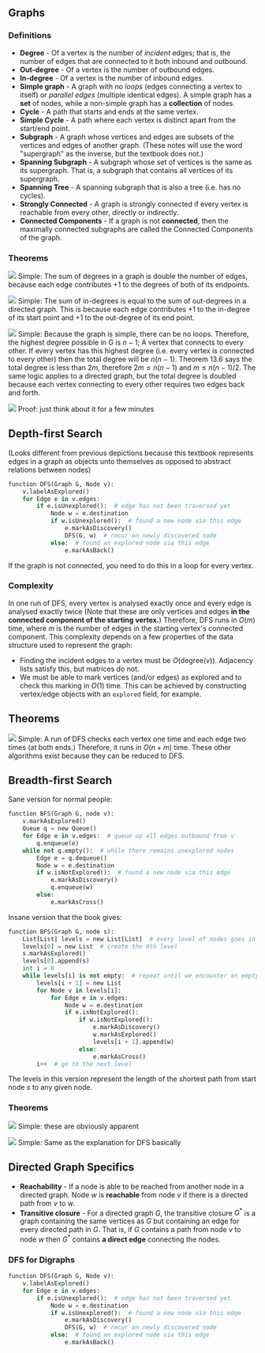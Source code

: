 ## Graphs
### Definitions
- **Degree** - Of a vertex is the number of *incident* edges; that is, the number of edges that are connected to it both inbound and outbound.
- **Out-degree** - Of a vertex is the number of outbound edges.
- **In-degree** - Of a vertex is the number of inbound edges.
- **Simple graph** - A graph with no *loops* (edges connecting a vertex to itself) or *parallel edges* (multiple identical edges). A simple graph has a **set** of nodes, while a non-simple graph has a **collection** of nodes.
- **Cycle** - A path that starts and ends at the same vertex.
- **Simple Cycle** - A path where each vertex is distinct apart from the start/end point. 
- **Subgraph** - A graph whose vertices and edges are subsets of the vertices and edges of another graph. (These notes will use the word "supergraph" as the inverse, but the textbook does not.)
- **Spanning Subgraph** - A subgraph whose set of vertices is the same as its supergraph. That is, a subgraph that contains all vertices of its supergraph.
- **Spanning Tree** - A spanning subgraph that is also a tree (i.e. has no cycles).
- **Strongly Connected** - A graph is strongly connected if every vertex is reachable from every other, directly or indirectly.
- **Connected Components** - If a graph is not **connected**, then the maximally connected subgraphs are called the Connected Components of the graph.

### Theorems
![](Pasted%20image%2020230925150703.png)
Simple: The sum of degrees in a graph is double the number of edges, because each edge contributes +1 to the degrees of both of its endpoints.

![](Pasted%20image%2020230925150804.png)
Simple: The sum of in-degrees is equal to the sum of out-degrees in a directed graph. This is because each edge contributes +1 to the in-degree of its start point and +1 to the out-degree of its end point.

![](Pasted%20image%2020230925151514.png)
Simple: Because the graph is simple, there can be no loops. Therefore, the highest degree possible in G is $n-1$; A vertex that connects to every other. If every vertex has this highest degree (i.e. every vertex is connected to every other) then the total degree will be $n(n-1)$. Theorem 13.6 says the total degree is less than $2m$, therefore $2m \leq n(n-1)$ and $m \leq n(n-1)/2$. The same logic applies to a directed graph, but the total degree is doubled because each vertex connecting to every other requires two edges back and forth.

![](Pasted%20image%2020230925190050.png)
Proof: just think about it for a few minutes

## Depth-first Search
(Looks different from previous depictions because this textbook represents edges in a graph as objects unto themselves as opposed to abstract relations between nodes)
```python
function DFS(Graph G, Node v):
	v.labelAsExplored()
	for Edge e in v.edges:
		if e.isUnexplored():  # edge has not been traversed yet
			Node w = e.destination
			if w.isUnexplored():  # found a new node via this edge
				e.markAsDiscovery()
				DFS(G, w)  # recur on newly discovered node
			else:  # found an explored node via this edge
				e.markAsBack()
```
If the graph is not connected, you need to do this in a loop for every vertex.
### Complexity
In one run of DFS, every vertex is analysed exactly once and every edge is analysed exactly twice (Note that these are only vertices and edges **in the connected component of the starting vertex.**) Therefore, DFS runs in $O(m)$ time, where $m$ is the number of edges in the starting vertex's connected component. This complexity depends on a few properties of the data structure used to represent the graph:
- Finding the incident edges to a vertex must be $O(\text{degree}(v))$. Adjacency lists satisfy this, but matrices do not.
- We must be able to mark vertices (and/or edges) as explored and to check this marking in $O(1)$ time. This can be achieved by constructing vertex/edge objects with an `explored` field, for example.

## Theorems
![](Pasted%20image%2020230926104728.png)
Simple: A run of DFS checks each vertex one time and each edge two times (at both ends.) Therefore, it runs in $O(n + m)$ time. These other algorithms exist because they can be reduced to DFS.

## Breadth-first Search
Sane version for normal people:
```python
function BFS(Graph G, node v):
	v.markAsExplored()
	Queue q = new Queue()
	for Edge e in v.edges:  # queue up all edges outbound from v
		q.enqueue(e)
	while not q.empty():  # while there remains unexplored nodes
		Edge e = q.dequeue()
		Node w = e.destination
		if w.isNotExplored():  # found a new node via this edge
			e.markAsDiscovery()
			q.enqueue(w)
		else:
			e.markAsCross() 
```
Insane version that the book gives:
```python
function BFS(Graph G, node s):
	List[List] levels = new List[List]  # every level of nodes goes in here
	levels[0] = new List  # create the 0th level
	s.markAsExplored()
	levels[0].append(s)
	int i = 0
	while levels[i] is not empty:  # repeat until we encounter an empty level
		levels[i + 1] = new List
		for Node v in levels[i]:
			for Edge e in v.edges:
				Node w = e.destination
				if e.isNotExplored():
					if w.isNotExplored():
						e.markAsDiscovery()
						w.markAsExplored()
						levels[i + 1].append(w)
					else:
						e.markAsCross()
		i++  # go to the next level
```
The levels in this version represent the length of the shortest path from start node $s$ to any given node.

### Theorems
![](Pasted%20image%2020230926111258.png)
Simple: these are obviously apparent

![](Pasted%20image%2020230926111334.png)
Simple: Same as the explanation for DFS basically

## Directed Graph Specifics
- **Reachability** - If a node is able to be reached from another node in a directed graph. Node $w$ is **reachable** from node $v$ if there is a directed path from $v$ to $w$.
- **Transitive closure** - For a directed graph $G$, the transitive closure $G^*$ is a graph containing the same vertices as $G$ but containing an edge for every directed path in $G$. That is, if $G$ contains a path from node $v$ to node $w$ then $G^*$ contains **a direct edge** connecting the nodes.

### DFS for Digraphs
```python
function DFS(Graph G, Node v):
	v.labelAsExplored()
	for Edge e in v.edges:
		if e.isUnexplored():  # edge has not been traversed yet
			Node w = e.destination
			if w.isUnexplored():  # found a new node via this edge
				e.markAsDiscovery()
				DFS(G, w)  # recur on newly discovered node
			else:  # found an explored node via this edge
				e.markAsBack()
```